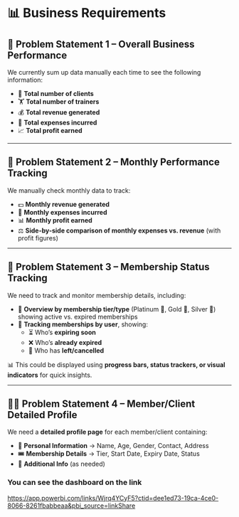 # 📊 Business Requirements

## 🚀 Problem Statement 1 – Overall Business Performance
We currently sum up data manually each time to see the following information:
- 👥 **Total number of clients**
- 🏋️ **Total number of trainers**
- 💰 **Total revenue generated**
- 💸 **Total expenses incurred**
- 📈 **Total profit earned**

---

## 📅 Problem Statement 2 – Monthly Performance Tracking
We manually check monthly data to track:
- 💵 **Monthly revenue generated**
- 🧾 **Monthly expenses incurred**
- 📊 **Monthly profit earned**
- ⚖️ **Side-by-side comparison of monthly expenses vs. revenue** (with profit figures)

---

## 🪪 Problem Statement 3 – Membership Status Tracking
We need to track and monitor membership details, including:
- 📌 **Overview by membership tier/type** (Platinum 🥇, Gold 🥈, Silver 🥉) showing active vs. expired memberships
- 👤 **Tracking memberships by user**, showing:
  - ⏳ Who’s **expiring soon**
  - ❌ Who’s **already expired**
  - 🚪 Who has **left/cancelled**

📊 This could be displayed using **progress bars, status trackers, or visual indicators** for quick insights.

---

## 🧑‍💼 Problem Statement 4 – Member/Client Detailed Profile
We need a **detailed profile page** for each member/client containing:
- 📝 **Personal Information** → Name, Age, Gender, Contact, Address
- 🎟️ **Membership Details** → Tier, Start Date, Expiry Date, Status
- 📂 **Additional Info** (as needed)

### You can see the dashboard on the link
https://app.powerbi.com/links/Wjrq4YCyF5?ctid=dee1ed73-19ca-4ce0-8066-8261fbabbeaa&pbi_source=linkShare
